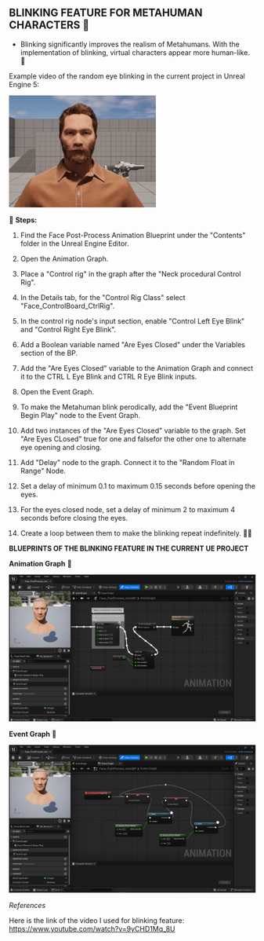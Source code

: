 ## BLINKING FEATURE FOR METAHUMAN CHARACTERS  👀 ##
   
- Blinking significantly improves the realism of Metahumans. With the implementation of blinking, virtual characters appear more human-like. 🙈
   
Example video of the random eye blinking in the current project in Unreal Engine 5:
   
<img src="./images/EyeBlinking.gif" alt="EyeBlinking" width="300"/>      
        
          
        
 📝 **Steps:** 
   
1. Find the Face Post-Process Animation Blueprint under the "Contents" folder in the Unreal Engine Editor.
   
2. Open the Animation Graph.
   
3. Place a "Control rig" in the graph  after the "Neck procedural Control Rig".
   
4. In the Details tab, for the "Control Rig Class" select "Face_ControlBoard_CtrlRig".
   
5. In the control rig node's input section, enable "Control Left Eye Blink" and "Control Right Eye Blink".
   
6. Add a Boolean variable named "Are Eyes Closed" under the Variables section of the BP.
   
7. Add the "Are Eyes Closed" variable to the Animation Graph and connect it to the CTRL L Eye Blink and CTRL R Eye Blink inputs.
   
8. Open the Event Graph.
   
9. To make the Metahuman blink perodically, add the "Event Blueprint Begin Play" node to the Event Graph.
   
10. Add two instances of the "Are Eyes Closed" variable to the graph. Set "Are Eyes CLosed" true for one and falsefor the other one to alternate eye opening and closing. 
   
11. Add "Delay" node to the graph. Connect it to the "Random Float in Range" Node. 
   
12. Set a delay of minimum 0.1 to maximum 0.15 seconds before opening the eyes. 
  
13. For the eyes closed node, set a delay of minimum 2 to maximum 4 seconds before closing the eyes.
   
14. Create a loop between them to make the blinking repeat indefinitely. 🔄✨

   
**BLUEPRINTS OF THE BLINKING FEATURE IN THE CURRENT UE PROJECT**
   
**Animation Graph** 🏃
   
<img src="./images/Blinking_AnimGraph.png" alt="Blinking_AnimGraph" width="800"/> 
   
**Event Graph** 🏃
   
<img src="./images/Blinking_EventGraph.png" alt="Blinking_EventGraph" width="800"/> 
   

   
_References_
   
Here is the link of the video I used for blinking feature: https://www.youtube.com/watch?v=9yCHD1Mq_8U
   
